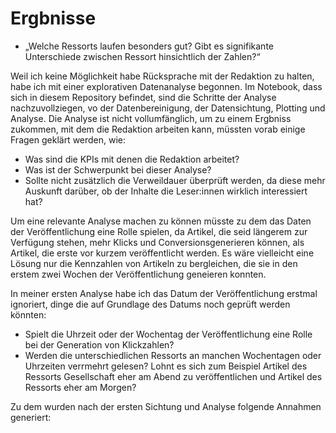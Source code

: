 # Ergbnisse 

* „Welche Ressorts laufen besonders gut? Gibt es signifikante Unterschiede zwischen Ressort hinsichtlich der Zahlen?“ 

Weil ich keine Möglichkeit habe Rücksprache mit der Redaktion zu halten, habe ich mit einer explorativen Datenanalyse begonnen.
Im Notebook, dass sich in diesem Repository befindet, sind die Schritte der Analyse nachzuvollziegen, vo der Datenbereinigung, der Datensichtung, Plotting und Analyse. Die Analyse ist nicht vollumfänglich, um zu einem Ergbniss zukommen, mit dem die Redaktion arbeiten kann, müssten vorab einige Fragen geklärt werden, wie:

  - Was sind die KPIs mit denen die Redaktion arbeitet?
  - Was ist der Schwerpunkt bei dieser Analyse?
  - Sollte nicht zusätzlich die Verweildauer überprüft werden, da diese mehr Auskunft darüber, ob der Inhalte die Leser:innen wirklich interessiert hat?

Um eine relevante Analyse machen zu können müsste zu dem das Daten der Veröffentlichung eine Rolle spielen, da Artikel, die seid längerem zur Verfügung stehen, mehr Klicks und Conversionsgenerieren können, als Artikel, die erste vor kurzem veröffentlicht werden. Es wäre vielleicht eine Lösung nur die Kennzahlen von Artikeln zu bergleichen, die sie in den erstem zwei Wochen der Veröffentlichung geneieren konnten. 

In meiner ersten Analyse habe ich das Datum der Veröffentlichung erstmal ignoriert, dinge die auf Grundlage des Datums noch geprüft werden könnten:

  - Spielt die Uhrzeit oder der Wochentag der Veröffentlichung eine Rolle bei der Generation von Klickzahlen?
  - Werden die unterschiedlichen Ressorts an manchen Wochentagen oder Uhrzeiten verrmehrt gelesen? Lohnt es sich zum Beispiel Artikel des Ressorts Gesellschaft eher am Abend zu veröffentlichen und Artikel des Ressorts eher am Morgen? 
  
Zu dem wurden nach der ersten Sichtung und Analyse folgende Annahmen generiert:
 
